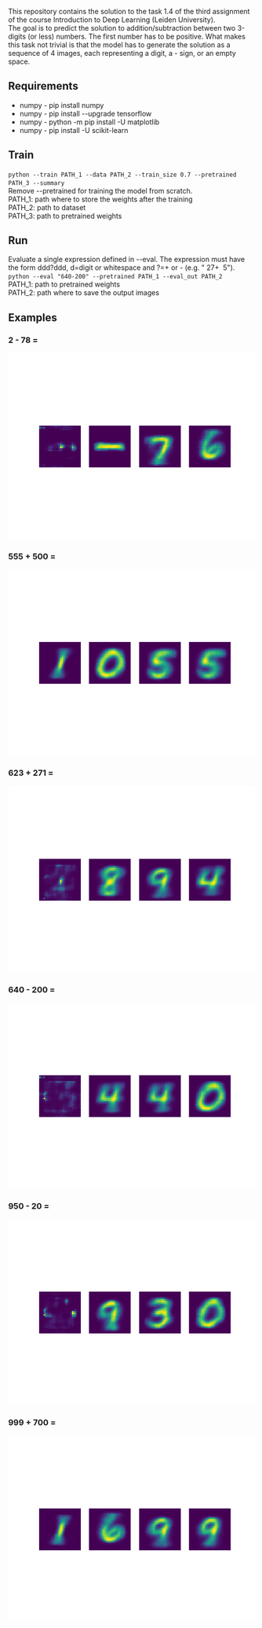 This repository contains the solution to the task 1.4 of the third assignment of the course Introduction to Deep Learning (Leiden University).  
The goal is to predict the solution to addition/subtraction between two 3-digits (or less) numbers. The first number has to be positive. What makes this task not trivial is that the model has to generate the solution as a sequence of 4 images, each representing a digit, a - sign, or an empty space.

## Requirements
<ul>
  <li>numpy - pip install numpy</li>
  <li>numpy - pip install --upgrade tensorflow</li>
  <li>numpy - python -m pip install -U matplotlib</li>
  <li>numpy - pip install -U scikit-learn</li>
</ul>

## Train
`python --train PATH_1 --data PATH_2 --train_size 0.7 --pretrained PATH_3 --summary`  
Remove --pretrained for training the model from scratch.  
PATH_1: path where to store the weights after the training  
PATH_2: path to dataset  
PATH_3: path to pretrained weights  

## Run
Evaluate a single expression defined in --eval. The expression must have the form ddd?ddd, d=digit or whitespace and ?=+ or - (e.g. " 27+ &nbsp;5").  
`python --eval "640-200" --pretrained PATH_1 --eval_out PATH_2`  
PATH_1: path to pretrained weights  
PATH_2: path where to save the output images

## Examples
### 2 - 78 =
![](https://github.com/riccardomajellaro/Text2Image_AddSubSolver/blob/main/output/2-78.png)
### 555 + 500 =
![](https://github.com/riccardomajellaro/Text2Image_AddSubSolver/blob/main/output/555%2B500.png)
### 623 + 271 =
![](https://github.com/riccardomajellaro/Text2Image_AddSubSolver/blob/main/output/623%2B271.png)
### 640 - 200 =
![](https://github.com/riccardomajellaro/Text2Image_AddSubSolver/blob/main/output/640-200.png)
### 950 - 20 =
![](https://github.com/riccardomajellaro/Text2Image_AddSubSolver/blob/main/output/950-20.png)
### 999 + 700 =
![](https://github.com/riccardomajellaro/Text2Image_AddSubSolver/blob/main/output/999%2B700.png)
